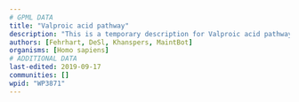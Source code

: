 ```yaml
---
# GPML DATA
title: "Valproic acid pathway"
description: "This is a temporary description for Valproic acid pathway"
authors: [Fehrhart, DeSl, Khanspers, MaintBot]
organisms: [Homo sapiens]
# ADDITIONAL DATA
last-edited: 2019-09-17
communities: []
wpid: "WP3871"
---
```

